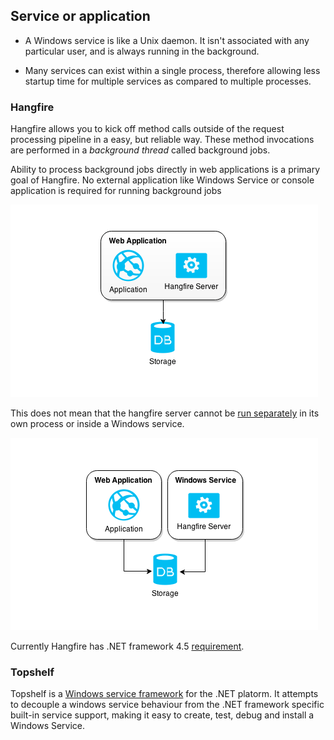 ## Service or application

* A Windows service is like a Unix daemon. It isn't associated with any particular user, and is always running in the background.

* Many services can exist within a single process, therefore allowing less startup time for multiple services as compared to multiple processes.

### Hangfire

Hangfire allows you to kick off method calls outside of the request processing pipeline in a easy, but reliable way. These method invocations are performed in a *background thread* called background jobs.

Ability to process background jobs directly in web applications is a primary goal of Hangfire. No external application like Windows Service or console application is required for running background jobs

![hangfire-singleprocess.png](../Images/hangfire-singleprocess.png "Hangfire Single Process")

This does not mean that the hangfire server cannot be [run separately](https://www.hangfire.io/overview.html) in its own process or inside a Windows service.

![hangfire-winservice.png](../Images/hangfire-winservice.png "Hangfire Windows Service")

Currently Hangfire has .NET framework 4.5 [requirement](http://docs.hangfire.io/en/latest/index.html#requirements).

### Topshelf

Topshelf is a [Windows service framework](http://docs.topshelf-project.com/en/latest/overview/faq.html) for the .NET platorm. It attempts to decouple a windows service behaviour from the .NET framework specific built-in service support, making it easy to create, test, debug and install a Windows Service.